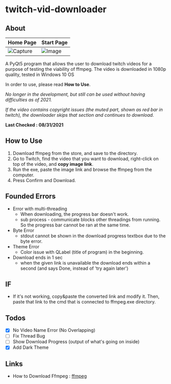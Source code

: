 # twitch-vid-downloader
About 
-------
| Home Page                           | Start Page                          |
| ----------------------------------- | ----------------------------------- |
| ![Capture](https://github.com/Aidenseo3180/blog-web-application/assets/66958352/399f5523-3dee-4ca5-a061-b8f1b0baf1f6) | ![Image](https://github.com/Aidenseo3180/blog-web-application/assets/66958352/cadd10d9-182a-442e-ac67-051dee2b07c8) |

A PyQt5 program that allows the user to download twitch videos for a purpose of testing the viability of ffmpeg.
The video is downloaded in 1080p quality, tested in Windows 10 OS

In order to use, please read **How to Use**.

*No longer in the development, but still can be used without having difficulties as of 2021.*  

*If the video contains copyright issues (the muted part, shown as red bar in twitch), the downloader skips that section and continues to download.*

**Last Checked : 08/31/2021**

How to Use
-------------
1. Download ffmpeg from the store, and save to the directory.
2. Go to Twitch, find the video that you want to download, right-click on top of the video, and **copy image link**.
3. Run the exe, paste the image link and browse the ffmpeg from the computer.
4. Press Confirm and Download.

Founded Errors
------------
* Error with multi-threading
  * When downloading, the progress bar doesn't work.
  * sub process - communicate blocks other threadings from running. So the progress bar cannot be ran at the same time.
* Byte Error
  * stdout cannot be shown in the download progress textbox due to the byte error.
* Theme Error
  * Color issue with QLabel (title of program) in the beginning.
* Download ends in 1 sec  
  * when the given link is unavailable the download ends within a second (and says Done, instead of 'try again later')

IF
-----
* If it's not working, copy&paste the converted link and modify it. Then, paste that link to the cmd that is connected to ffmpeg.exe directory.

Todos
----
- [X] No Video Name Error (No Overlapping)
- [ ] Fix Thread Bug
- [ ] Show Download Progress (output of what's going on inside)
- [X] Add Dark Theme

Links
---
* How to Download Ffmpeg : [ffmpeg](https://www.wikihow.com/Install-FFmpeg-on-Windows)
